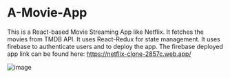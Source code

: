 # A-Movie-App
This is a React-based Movie Streaming App like Netflix. It fetches the movies from TMDB API. It uses React-Redux for state management. It uses firebase to authenticate users and to deploy the app. The firebase deployed app link can be found here: https://netflix-clone-2857c.web.app/

![image](https://user-images.githubusercontent.com/108493146/197323058-e24100ed-f841-44fd-adfa-3c9f828a1888.png)
